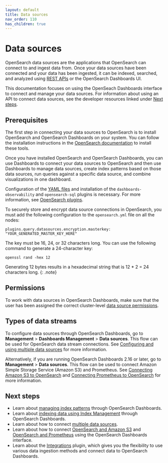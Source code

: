 ```yaml
---
layout: default
title: Data sources
nav_order: 110
has_children: true
---
```


# Data sources

OpenSearch data sources are the applications that OpenSearch can connect to and ingest data from. Once your data sources have been connected and your data has been ingested, it can be indexed, searched, and analyzed using [REST APIs]({{site.url}}{{site.baseurl}}/api-reference/index/) or the OpenSearch Dashboards UI. 

This documentation focuses on using the OpenSeach Dashboards interface to connect and manage your data sources. For information about using an API to connect data sources, see the developer resources linked under [Next steps](#next-steps).

## Prerequisites

The first step in connecting your data sources to OpenSearch is to install OpenSearch and OpenSearch Dashboards on your system. You can follow the installation instructions in the [OpenSearch documentation]({{site.url}}{{site.baseurl}}/install-and-configure/index/) to install these tools.

Once you have installed OpenSearch and OpenSearch Dashboards, you can use Dashboards to connect your data sources to OpenSearch and then use Dashboards to manage data sources, create index patterns based on those data sources, run queries against a specific data source, and combine visualizations in one dashboard.

Configuration of the [YAML files]({{site.url}}{{site.baseurl}}/install-and-configure/configuring-opensearch/#configuration-file) and installation of the `dashboards-observability` and `opensearch-sql` plugins is necessary. For more information, see [OpenSearch plugins]({{site.url}}{{site.baseurl}}/install-and-configure/plugins/).

To securely store and encrypt data source connections in OpenSearch, you must add the following configuration to the `opensearch.yml` file on all the nodes:

`plugins.query.datasources.encryption.masterkey: "YOUR_GENERATED_MASTER_KEY_HERE"`

The key must be 16, 24, or 32 characters long. You can use the following command to generate a 24-character key:

`openssl rand -hex 12`

Generating 12 bytes results in a hexadecimal string that is 12 * 2 = 24 characters long.
{: .note}

## Permissions

To work with data sources in OpenSearch Dashboards, make sure that the user has been assigned the correct cluster-level [data source permissions]({{site.url}}{{site.baseurl}}/security/access-control/permissions#data-source-permissions).

## Types of data streams

To configure data sources through OpenSearch Dashboards, go to **Management** > **Dashboards Management** > **Data sources**. This flow can be used for OpenSearch data stream connections. See [Configuring and using multiple data sources]({{site.url}}{{site.baseurl}}/dashboards/management/multi-data-sources/) for more information.

Alternatively, if you are running OpenSearch Dashboards 2.16 or later, go to **Management** > **Data sources**. This flow can be used to connect Amazon Simple Storage Service (Amazon S3) and Prometheus. See [Connecting Amazon S3 to OpenSearch]({{site.url}}{{site.baseurl}}/dashboards/management/S3-data-source/) and [Connecting Prometheus to OpenSearch]({{site.url}}{{site.baseurl}}/dashboards/management/connect-prometheus/) for more information.

## Next steps

- Learn about [managing index patterns]({{site.url}}{{site.baseurl}}/dashboards/management/index-patterns/) through OpenSearch Dashboards.
- Learn about [indexing data using Index Management]({{site.url}}{{site.baseurl}}/dashboards/im-dashboards/index/) through OpenSearch Dashboards.
- Learn about how to connect [multiple data sources]({{site.url}}{{site.baseurl}}/dashboards/management/multi-data-sources/).
- Learn about how to connect [OpenSearch and Amazon S3]({{site.url}}{{site.baseurl}}/dashboards/management/S3-data-source/) and [OpenSearch and Prometheus]({{site.url}}{{site.baseurl}}/dashboards/management/S3-data-source/prometheus) using the OpenSearch Dashboards interface. 
- Learn about the [Integrations]({{site.url}}{{site.baseurl}}/integrations/index/) plugin, which gives you the flexibility to use various data ingestion methods and connect data to OpenSearch Dashboards.
